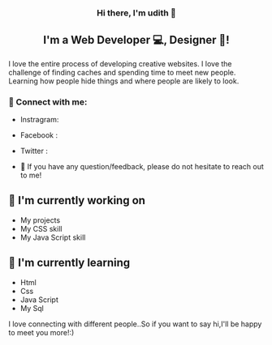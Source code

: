 
<p align="center">
 

<h3 align="center">
Hi there, I'm udith  👋
</h3>

<h2 align="center">
I'm a  Web Developer 💻,  Designer 🎨!
</h2> 

I love the entire process of developing creative websites. I love the challenge of finding caches and spending time to meet new people. Learning how people hide things and where people are likely to look.

### 🤝 Connect with me:
- Instragram: 
- Facebook  :
- Twitter   :



- 💬 If you have any question/feedback, please do not hesitate to reach out to me!

## 🔭 I'm currently working on

- My projects
- My CSS skill
- My Java Script skill


## 🌱 I'm currently learning

- Html
- Css
- Java Script
- My Sql 


<p> I love connecting with different people..So if you want to say hi,I'll be happy to meet you more!:)</p>

